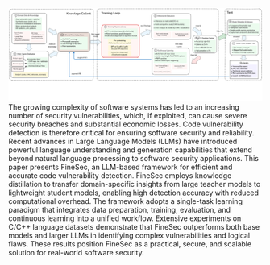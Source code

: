 ![image](figure/framework.jpg)
The growing complexity of software systems has led to an increasing number of security vulnerabilities, which, if exploited, can cause severe security breaches and substantial economic losses. Code vulnerability detection is therefore critical for ensuring software security and reliability. Recent advances in Large Language Models (LLMs) have introduced powerful language understanding and generation capabilities that extend beyond natural language processing to software security applications. This paper presents FineSec, an LLM-based framework for efficient and accurate code vulnerability detection. FineSec employs knowledge distillation to transfer domain-specific insights from large teacher models to lightweight student models, enabling high detection accuracy with reduced computational overhead. The framework adopts a single-task learning paradigm that integrates data preparation, training, evaluation, and continuous learning into a unified workflow. Extensive experiments on C/C++ language datasets demonstrate that FineSec outperforms both base models and larger LLMs in identifying complex vulnerabilities and logical flaws. These results position FineSec as a practical, secure, and scalable solution for real-world software security.


